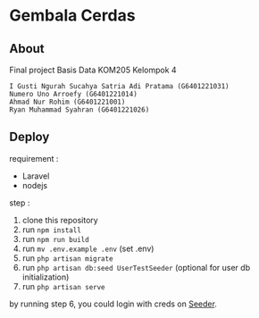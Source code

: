 # Gembala Cerdas

## About
Final project Basis Data KOM205 Kelompok 4

```
I Gusti Ngurah Sucahya Satria Adi Pratama (G6401221031)
Numero Uno Arroefy (G6401221014)
Ahmad Nur Rohim (G6401221001)
Ryan Muhammad Syahran (G6401221026)
```

## Deploy

requirement : 

- Laravel
- nodejs

step :

1. clone this repository
2. run `npm install`
3. run `npm run build`
4. run `mv .env.example .env` (set .env)
5. run `php artisan migrate`
6. run `php artisan db:seed UserTestSeeder` (optional for user db initialization)
7. run `php artisan serve`

by running step 6, you could login with creds on [Seeder](database/seeders/UserTestSeeder.php).